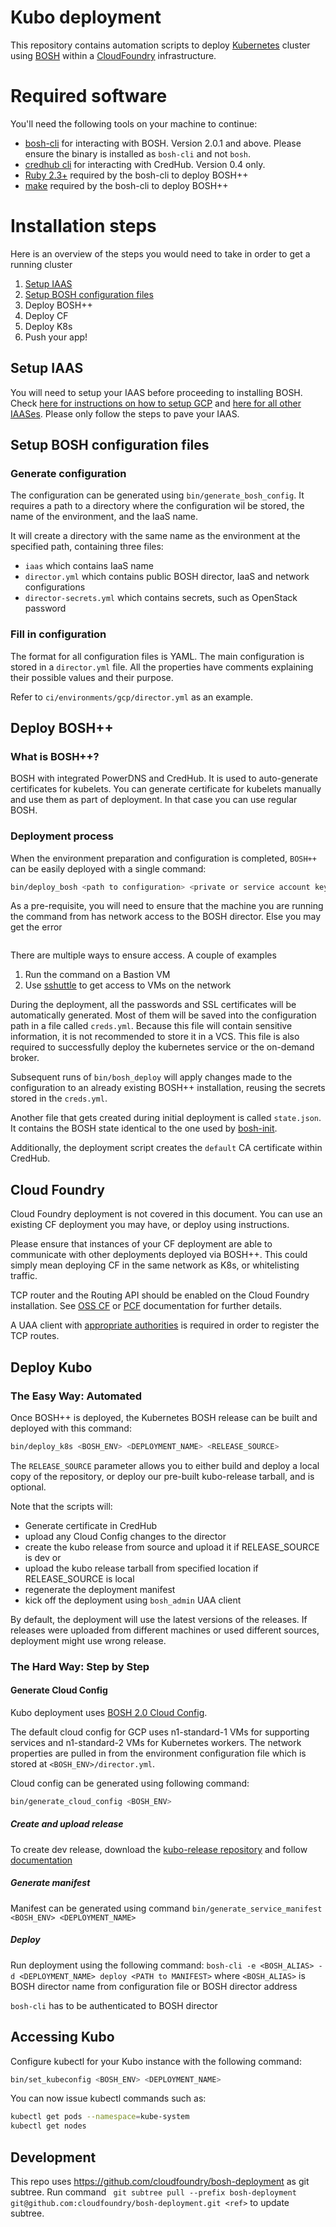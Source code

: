 # Kubo deployment

This repository contains automation scripts to deploy [Kubernetes](https://kubernetes.io/) cluster using
[BOSH](https://bosh.io/) within a [CloudFoundry](https://cloudfoundry.org) infrastructure.

# Required software

You'll need the following tools on your machine to continue:

- [bosh-cli](https://bosh.io/docs/cli-v2.html) for interacting with BOSH. Version 2.0.1 and above. Please ensure the binary is installed as `bosh-cli` and not `bosh`.
- [credhub cli](https://github.com/pivotal-cf/credhub-cli/releases/tag/0.4.0) for interacting with CredHub. Version 0.4 only.
- [Ruby 2.3+](https://www.ruby-lang.org/en/downloads) required by the bosh-cli to deploy BOSH++
- [make](https://www.gnu.org/software/make) required by the bosh-cli to deploy BOSH++

# Installation steps

Here is an overview of the steps you would need to take in order to get a running cluster

1. [Setup IAAS](#Setup-IAAS)
1. [Setup BOSH configuration files](#Setup-BOSH-configuration-files)
1. Deploy BOSH++
1. Deploy CF
1. Deploy K8s
1. Push your app!

## Setup IAAS

You will need to setup your IAAS before proceeding to installing BOSH. Check [here for instructions on how to setup GCP](https://github.com/cloudfoundry-incubator/bosh-google-cpi-release/tree/master/docs/bosh#configure-your-google-cloud-platform-environment) and [here for all other IAASes](https://bosh.io/docs/init.html). Please only follow the steps to pave your IAAS.

## Setup BOSH configuration files

### Generate configuration

The configuration can be generated using `bin/generate_bosh_config`.
It requires a path to a directory where the configuration wil be stored, the name of the environment,
and the IaaS name.

It will create a directory with the same name as the environment at the specified path, containing three files:
- `iaas` which contains IaaS name
- `director.yml` which contains public BOSH director, IaaS and network configurations
- `director-secrets.yml` which contains secrets, such as OpenStack password

### Fill in configuration

The format for all configuration files is YAML. The main configuration is stored in a `director.yml` file. All
the properties have comments explaining their possible values and their purpose.

Refer to `ci/environments/gcp/director.yml` as an example.

## Deploy BOSH++

### What is BOSH++?

BOSH with integrated PowerDNS and CredHub. It is used to auto-generate certificates for kubelets.
You can generate certificate for kubelets manually and use them as part of deployment. In that case you can use
regular BOSH.

### Deployment process

When the environment preparation and configuration is completed, `BOSH++` can be
easily deployed with a single command:

```bash
bin/deploy_bosh <path to configuration> <private or service account key filename for BOSH to use for deployments>

```

As a pre-requisite, you will need to ensure that the machine you are running the command from has network access to the BOSH director. Else you may get the error

```
```

There are multiple ways to ensure access. A couple of examples
1. Run the command on a Bastion VM
1. Use [sshuttle](https://github.com/apenwarr/sshuttle) to get access to VMs on the network

During the deployment, all the passwords and SSL certificates will be automatically
generated. Most of them will be saved into the configuration path in a file called
`creds.yml`. Because this file will contain sensitive information, it is not recommended
to store it in a VCS. This file is also required to successfully deploy the kubernetes
service or the on-demand broker.

Subsequent runs of `bin/bosh_deploy` will apply changes made to the configuration
to an already existing BOSH++ installation, reusing the secrets stored in the `creds.yml`.

Another file that gets created during initial deployment is called `state.json`. It contains
the BOSH state identical to the one used by [bosh-init](https://bosh.io/docs/using-bosh-init.html).

Additionally, the deployment script creates the `default` CA certificate within CredHub.

## Cloud Foundry

Cloud Foundry deployment is not covered in this document. You can use an existing CF deployment you may have, or deploy using instructions.

Please ensure that instances of your CF deployment are able to communicate with other deployments deployed via BOSH++. This could simply mean deploying CF in the same network as K8s, or whitelisting traffic.

TCP router and the Routing API should be enabled on the Cloud Foundry installation. See [OSS CF](https://docs.cloudfoundry.org/adminguide/enabling-tcp-routing.html) or
[PCF](http://docs.pivotal.io/pivotalcf/1-8/opsguide/tcp-routing-ert-config.html) documentation for
further details.

A UAA client with [appropriate authorities](https://github.com/cloudfoundry-incubator/routing-api#configure-oauth-clients-manually-using-uaac-cli-for-uaa)
is required in order to register the TCP routes.

## Deploy Kubo

### The Easy Way: Automated

Once BOSH++ is deployed, the Kubernetes BOSH release can be built and deployed with this command:

```bash
bin/deploy_k8s <BOSH_ENV> <DEPLOYMENT_NAME> <RELEASE_SOURCE>
```

The `RELEASE_SOURCE` parameter allows you to either build and deploy a local copy of the repository, or deploy our pre-built kubo-release tarball, and is optional.

Note that the scripts will:

- Generate certificate in CredHub
- upload any Cloud Config changes to the director
- create the kubo release from source and upload it if RELEASE_SOURCE is dev
or
- upload the kubo release tarball from specified location if RELEASE_SOURCE is local
- regenerate the deployment manifest
- kick off the deployment using `bosh_admin` UAA client

By default, the deployment will use the latest versions of the releases. If releases were uploaded from different machines or
used different sources, deployment might use wrong release.

### The Hard Way: Step by Step

#### Generate Cloud Config

Kubo deployment uses [BOSH 2.0 Cloud Config](https://bosh.io/docs/cloud-config.html).

The default cloud config for GCP uses n1-standard-1 VMs for supporting services and n1-standard-2 VMs
for Kubernetes workers. The network properties are pulled in from the environment configuration file
which is stored at `<BOSH_ENV>/director.yml`.

Cloud config can be generated using following command:
```bash
bin/generate_cloud_config <BOSH_ENV>
```

##### Create and upload release

To create dev release, download the [kubo-release repository](https://github.com/pivotal-cf-experimental/kubo-release)
and follow [documentation](https://bosh.io/docs/create-release.html#dev-release)

##### Generate manifest

Manifest can be generated using command `bin/generate_service_manifest <BOSH_ENV> <DEPLOYMENT_NAME>`

##### Deploy

Run deployment using the following command: `bosh-cli -e <BOSH_ALIAS> -d <DEPLOYMENT_NAME> deploy <PATH to MANIFEST>`
where `<BOSH_ALIAS>` is BOSH director name from configuration file or BOSH director address

`bosh-cli` has to be authenticated to BOSH director

## Accessing Kubo

Configure kubectl for your Kubo instance with the following command:

```bash
bin/set_kubeconfig <BOSH_ENV> <DEPLOYMENT_NAME>
```

You can now issue kubectl commands such as:
```bash
kubectl get pods --namespace=kube-system
kubectl get nodes
```

## Development

This repo uses https://github.com/cloudfoundry/bosh-deployment as git subtree. Run command ` git subtree pull --prefix bosh-deployment git@github.com:cloudfoundry/bosh-deployment.git <ref>` to update subtree.
